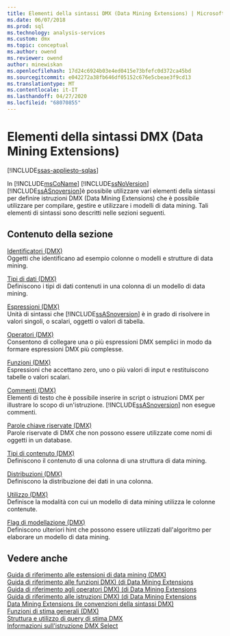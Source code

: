 ```yaml
---
title: Elementi della sintassi DMX (Data Mining Extensions) | Microsoft Docs
ms.date: 06/07/2018
ms.prod: sql
ms.technology: analysis-services
ms.custom: dmx
ms.topic: conceptual
ms.author: owend
ms.reviewer: owend
author: minewiskan
ms.openlocfilehash: 17d24c6924b03e4ed0415e73bfefc0d372ca45bd
ms.sourcegitcommit: e042272a38fb646df05152c676e5cbeae3f9cd13
ms.translationtype: MT
ms.contentlocale: it-IT
ms.lasthandoff: 04/27/2020
ms.locfileid: "68070855"
---
```

# <a name="data-mining-extensions-dmx-syntax-elements"></a>Elementi della sintassi DMX (Data Mining Extensions)
[!INCLUDE[ssas-appliesto-sqlas](../includes/ssas-appliesto-sqlas.md)]

  In [!INCLUDE[msCoName](../includes/msconame-md.md)] [!INCLUDE[ssNoVersion](../includes/ssnoversion-md.md)] [!INCLUDE[ssASnoversion](../includes/ssasnoversion-md.md)]è possibile utilizzare vari elementi della sintassi per definire istruzioni DMX (Data Mining Extensions) che è possibile utilizzare per compilare, gestire e utilizzare i modelli di data mining. Tali elementi di sintassi sono descritti nelle sezioni seguenti.  
  
## <a name="in-this-section"></a>Contenuto della sezione  
 [Identificatori &#40;DMX&#41;](../dmx/identifiers-dmx.md)  
 Oggetti che identificano ad esempio colonne o modelli e strutture di data mining.  
  
 [Tipi di dati &#40;DMX&#41;](../dmx/data-types-dmx.md)  
 Definiscono i tipi di dati contenuti in una colonna di un modello di data mining.  
  
 [Espressioni &#40;DMX&#41;](../dmx/expressions-dmx.md)  
 Unità di sintassi che [!INCLUDE[ssASnoversion](../includes/ssasnoversion-md.md)] è in grado di risolvere in valori singoli, o scalari, oggetti o valori di tabella.  
  
 [Operatori &#40;DMX&#41;](../dmx/operators-dmx.md)  
 Consentono di collegare una o più espressioni DMX semplici in modo da formare espressioni DMX più complesse.  
  
 [Funzioni &#40;DMX&#41;](../dmx/functions-dmx.md)  
 Espressioni che accettano zero, uno o più valori di input e restituiscono tabelle o valori scalari.  
  
 [Commenti &#40;DMX&#41;](../dmx/comments-dmx.md)  
 Elementi di testo che è possibile inserire in script o istruzioni DMX per illustrare lo scopo di un'istruzione. [!INCLUDE[ssASnoversion](../includes/ssasnoversion-md.md)] non esegue commenti.  
  
 [Parole chiave riservate &#40;DMX&#41;](../dmx/reserved-keywords-dmx.md)  
 Parole riservate di DMX che non possono essere utilizzate come nomi di oggetti in un database.  
  
 [Tipi di contenuto &#40;DMX&#41;](../dmx/content-types-dmx.md)  
 Definiscono il contenuto di una colonna di una struttura di data mining.  
  
 [Distribuzioni &#40;DMX&#41;](../dmx/distributions-dmx.md)  
 Definiscono la distribuzione dei dati in una colonna.  
  
 [Utilizzo &#40;DMX&#41;](../dmx/usage-dmx.md)  
 Definisce la modalità con cui un modello di data mining utilizza le colonne contenute.  
  
 [Flag di modellazione &#40;DMX&#41;](../dmx/modeling-flags-dmx.md)  
 Definiscono ulteriori hint che possono essere utilizzati dall'algoritmo per elaborare un modello di data mining.  
  
## <a name="see-also"></a>Vedere anche  
 [Guida di riferimento alle estensioni di data mining &#40;DMX&#41;](../dmx/data-mining-extensions-dmx-reference.md)   
 [Guida di riferimento alle funzioni DMX&#41; &#40;di Data Mining Extensions](../dmx/data-mining-extensions-dmx-function-reference.md)   
 [Guida di riferimento agli operatori DMX&#41; &#40;di Data Mining Extensions](../dmx/data-mining-extensions-dmx-operator-reference.md)   
 [Guida di riferimento alle istruzioni DMX&#41; &#40;di Data Mining Extensions](../dmx/data-mining-extensions-dmx-statements.md)   
 [Data Mining Extensions &#40;le convenzioni della sintassi DMX&#41;](../dmx/data-mining-extensions-dmx-syntax-conventions.md)   
 [Funzioni di stima generali &#40;DMX&#41;](../dmx/general-prediction-functions-dmx.md)   
 [Struttura e utilizzo di query di stima DMX](../dmx/structure-and-usage-of-dmx-prediction-queries.md)   
 [Informazioni sull'istruzione DMX Select](../dmx/understanding-the-dmx-select-statement.md)  
  
  
